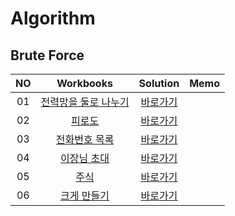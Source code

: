 # Algorithm 

## Brute Force
|<center>NO|<center>Workbooks|<center>Solution|<center>Memo|
|:---:|:---:|:---:|:---:|
|01|[<center>전력망을 둘로 나누기](https://school.programmers.co.kr/learn/courses/30/lessons/86971)|[<center>바로가기](./Solution/전력망을%20둘로%20나누기)||
|02|[<center>피로도](https://school.programmers.co.kr/learn/courses/30/lessons/87946)|[<center>바로가기](./Solution/피로도)| |
|03|[<center>전화번호 목록](https://school.programmers.co.kr/learn/courses/30/lessons/42577)|[<center>바로가기](./Solution/전화번호%20목록)| |
|04|[<center>이장님 초대](https://www.acmicpc.net/problem/9237)|[<center>바로가기](./Solution/이장님%20초대)| |
|05|[<center>주식](https://www.acmicpc.net/problem/11501)|[<center>바로가기](./Solution/주식)| |
|06|[<center>크게 만들기](https://www.acmicpc.net/problem/2812)|[<center>바로가기](./Solution/크게%20만들기)| |
